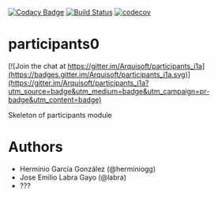 [![Codacy Badge](https://api.codacy.com/project/badge/Grade/2f5e9b234d9b4cbd8669629c299990ad)](https://www.codacy.com/app/jelabra/participants_i1a?utm_source=github.com&utm_medium=referral&utm_content=Arquisoft/participants0&utm_campaign=badger)
[![Build Status](https://travis-ci.org/Arquisoft/participants_i1a.svg?branch=master)](https://travis-ci.org/Arquisoft/participants_i1a)
[![codecov](https://codecov.io/gh/Arquisoft/participants_i1a/branch/master/graph/badge.svg)](https://codecov.io/gh/Arquisoft/participants_i1a)


# participants0

[![Join the chat at https://gitter.im/Arquisoft/participants_i1a](https://badges.gitter.im/Arquisoft/participants_i1a.svg)](https://gitter.im/Arquisoft/participants_i1a?utm_source=badge&utm_medium=badge&utm_campaign=pr-badge&utm_content=badge)

Skeleton of participants module

# Authors

- Herminio García González (@herminiogg)
- Jose Emilio Labra Gayo (@labra)
- ???

